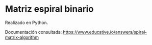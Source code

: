 # Matriz espiral binario

Realizado en Python.

Documentación consultada: https://www.educative.io/answers/spiral-matrix-algorithm
